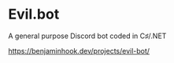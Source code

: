 # Evil.bot
 
A general purpose Discord bot coded in C♯/.NET

https://benjaminhook.dev/projects/evil-bot/
